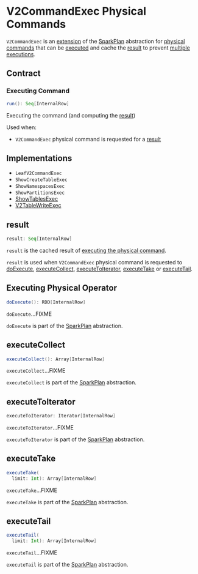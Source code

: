 # V2CommandExec Physical Commands

`V2CommandExec` is an [extension](#contract) of the [SparkPlan](SparkPlan.md) abstraction for [physical commands](#implementations) that can be [executed](#run) and cache the [result](#result) to prevent [multiple executions](#doExecute).

## Contract

### <span id="run"> Executing Command

```scala
run(): Seq[InternalRow]
```

Executing the command (and computing the [result](#result))

Used when:

* `V2CommandExec` physical command is requested for a [result](#result)

## Implementations

* `LeafV2CommandExec`
* `ShowCreateTableExec`
* `ShowNamespacesExec`
* `ShowPartitionsExec`
* [ShowTablesExec](ShowTablesExec.md)
* [V2TableWriteExec](V2TableWriteExec.md)

## <span id="result"> result

```scala
result: Seq[InternalRow]
```

`result` is the cached result of [executing the physical command](#run).

`result` is used when `V2CommandExec` physical command is requested to [doExecute](#doExecute), [executeCollect](#executeCollect), [executeToIterator](#executeToIterator), [executeTake](#executeTake) or [executeTail](#executeTail).

## <span id="doExecute"> Executing Physical Operator

```scala
doExecute(): RDD[InternalRow]
```

`doExecute`...FIXME

`doExecute` is part of the [SparkPlan](SparkPlan.md#doExecute) abstraction.

## <span id="executeCollect"> executeCollect

```scala
executeCollect(): Array[InternalRow]
```

`executeCollect`...FIXME

`executeCollect` is part of the [SparkPlan](SparkPlan.md#executeCollect) abstraction.

## <span id="executeToIterator"> executeToIterator

```scala
executeToIterator: Iterator[InternalRow]
```

`executeToIterator`...FIXME

`executeToIterator` is part of the [SparkPlan](SparkPlan.md#executeToIterator) abstraction.

## <span id="executeTake"> executeTake

```scala
executeTake(
  limit: Int): Array[InternalRow]
```

`executeTake`...FIXME

`executeTake` is part of the [SparkPlan](SparkPlan.md#executeTake) abstraction.

## <span id="executeTail"> executeTail

```scala
executeTail(
  limit: Int): Array[InternalRow]
```

`executeTail`...FIXME

`executeTail` is part of the [SparkPlan](SparkPlan.md#executeTail) abstraction.
